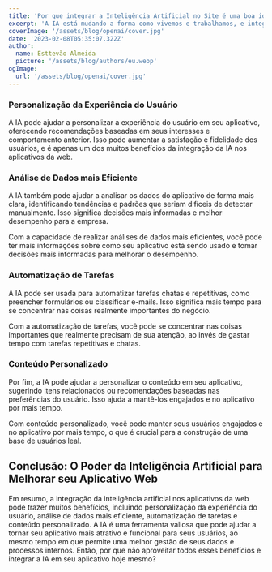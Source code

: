 ```yaml
---
title: 'Por que integrar a Inteligência Artificial no Site é uma boa ideia?'
excerpt: 'A IA está mudando a forma como vivemos e trabalhamos, e integrá-la ao seu site, dashboards e blogs pode trazer muitos benefícios legais para sua empresa. Nesse post iremos tratar alguns motivos para isso.'
coverImage: '/assets/blog/openai/cover.jpg'
date: '2023-02-08T05:35:07.322Z'
author:
  name: Esttevão Almeida
  picture: '/assets/blog/authors/eu.webp'
ogImage:
  url: '/assets/blog/openai/cover.jpg'
---
```



### Personalização da Experiência do Usuário

A IA pode ajudar a personalizar a experiência do usuário em seu aplicativo, oferecendo recomendações baseadas em seus interesses e comportamento anterior. Isso pode aumentar a satisfação e fidelidade dos usuários, e é apenas um dos muitos benefícios da integração da IA nos aplicativos da web.

### Análise de Dados mais Eficiente

A IA também pode ajudar a analisar os dados do aplicativo de forma mais clara, identificando tendências e padrões que seriam difíceis de detectar manualmente. Isso significa decisões mais informadas e melhor desempenho para a empresa.

Com a capacidade de realizar análises de dados mais eficientes, você pode ter mais informações sobre como seu aplicativo está sendo usado e tomar decisões mais informadas para melhorar o desempenho.

### Automatização de Tarefas

A IA pode ser usada para automatizar tarefas chatas e repetitivas, como preencher formulários ou classificar e-mails. Isso significa mais tempo para se concentrar nas coisas realmente importantes do negócio.

Com a automatização de tarefas, você pode se concentrar nas coisas importantes que realmente precisam de sua atenção, ao invés de gastar tempo com tarefas repetitivas e chatas.

### Conteúdo Personalizado

Por fim, a IA pode ajudar a personalizar o conteúdo em seu aplicativo, sugerindo itens relacionados ou recomendações baseadas nas preferências do usuário. Isso ajuda a mantê-los engajados e no aplicativo por mais tempo.

Com conteúdo personalizado, você pode manter seus usuários engajados e no aplicativo por mais tempo, o que é crucial para a construção de uma base de usuários leal.

## Conclusão: O Poder da Inteligência Artificial para Melhorar seu Aplicativo Web

Em resumo, a integração da inteligência artificial nos aplicativos da web pode trazer muitos benefícios, incluindo personalização da experiência do usuário, análise de dados mais eficiente, automatização de tarefas e conteúdo personalizado. A IA é uma ferramenta valiosa que pode ajudar a tornar seu aplicativo mais atrativo e funcional para seus usuários, ao mesmo tempo em que permite uma melhor gestão de seus dados e processos internos. Então, por que não aproveitar todos esses benefícios e integrar a IA em seu aplicativo hoje mesmo?